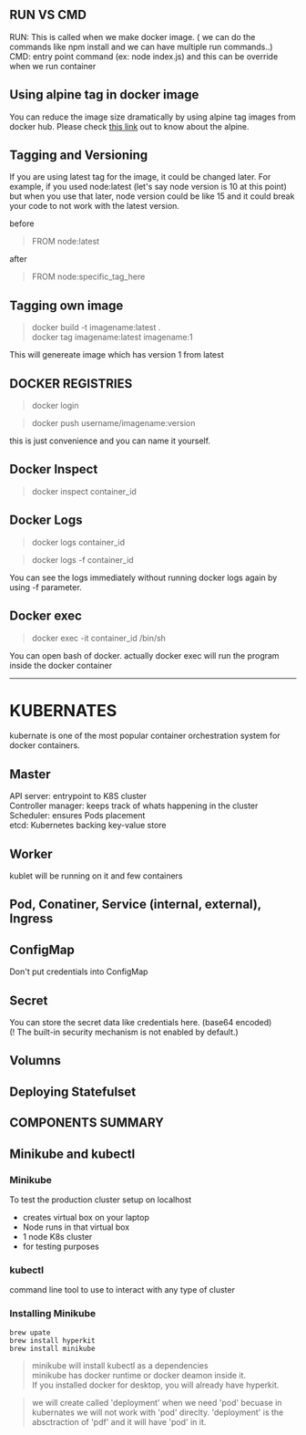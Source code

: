 ## RUN VS CMD
RUN: This is called when we make docker image. ( we can do the commands like npm install and we can have multiple run commands..)  
CMD: entry point command (ex: node index.js) and this can be override when we run container

## Using alpine tag in docker image
You can reduce the image size dramatically by using alpine tag images from docker hub.
Please check [this link](https://alpinelinux.org/) out to know about the alpine.


## Tagging and Versioning
If you are using latest tag for the image, it could be changed later.
For example, if you used node:latest (let's say node version is 10 at this point)
but when you use that later, node version could be like 15 and it could break your code to not work with the latest version.

before
> FROM node:latest

after
> FROM node:specific_tag_here


## Tagging own image

> docker build -t imagename:latest .  
> docker tag imagename:latest imagename:1

This will genereate image which has version 1 from latest

## DOCKER REGISTRIES

> docker login  



> docker push username/imagename:version

this is just convenience and you can name it yourself.


## Docker Inspect

> docker inspect container_id

## Docker Logs
> docker logs container_id

> docker logs -f container_id

You can see the logs immediately without running docker logs again by using -f parameter.


## Docker exec
> docker exec -it container_id /bin/sh

You can open bash of docker. actually docker exec will run the program inside the docker container


--------
# KUBERNATES

kubernate is one of the most popular container orchestration system for docker containers.


## Master
API server: entrypoint to K8S cluster  
Controller manager: keeps  track of whats happening in the cluster
Scheduler: ensures Pods placement  
etcd: Kubernetes backing key-value store

## Worker
kublet will be running on it and few containers



## Pod, Conatiner, Service (internal, external), Ingress  
## ConfigMap
Don't put credentials into ConfigMap

## Secret
You can store the secret data like credentials here. (base64 encoded)  
(! The built-in security mechanism is not enabled by default.)

## Volumns


## Deploying Statefulset

## COMPONENTS SUMMARY

## Minikube and kubectl

### Minikube
To test the production cluster setup on localhost
- creates virtual box on your laptop  
- Node runs in that virtual box  
- 1 node K8s cluster  
- for testing purposes

### kubectl
command line tool to use to interact with any type of cluster

### Installing Minikube


```
brew upate
brew install hyperkit
brew install minikube
```
> minikube will install kubectl as a dependencies  
> minikube has docker runtime or docker deamon inside it.  
> If you installed docker for desktop, you will already have hyperkit.


> we will create called 'deployment' when we need 'pod' becuase in kubernates we will not work with 'pod' direclty. 'deployment' is the absctraction of 'pdf' and it will have 'pod' in it.
> 

































